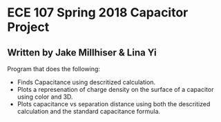 # ECE 107 Spring 2018 Capacitor Project
## Written by Jake Millhiser & Lina Yi 
Program that does the following:
* Finds Capacitance using descritized calculation.
* Plots a represenation of charge density on the surface of a capacitor using color and 3D.
* Plots capacitance vs separation distance using both the descritized calculation and the standard capacitance formula.

